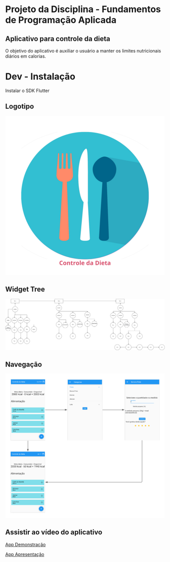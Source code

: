 # Projeto da Disciplina - Fundamentos de Programação Aplicada
## Aplicativo para controle da dieta
O objetivo do aplicativo é auxiliar o usuário a manter os limites nutricionais diários em calorias.

# Dev - Instalação
Instalar o SDK Flutter 

## Logotipo

![App](https://github.com/palima1/Fundamentos/blob/main/Logotipo.png)

## Widget Tree

![](https://github.com/palima1/Fundamentos/blob/main/widget%20tree.png)

## Navegação

![App controle da dieta](https://github.com/palima1/Fundamentos/blob/main/Navega%C3%A7%C3%A3o.png)

## Assistir ao vídeo do aplicativo
[App Demonstração](https://youtu.be/wAqvla0DUks)

[App Apresentação](https://drive.google.com/file/d/1JVULckNwGHEFzScpEXD1twh9usbkyMO9/view?usp=sharing)
